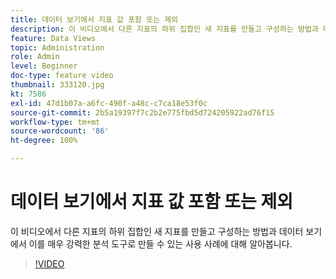 ```yaml
---
title: 데이터 보기에서 지표 값 포함 또는 제외
description: 이 비디오에서 다른 지표의 하위 집합인 새 지표를 만들고 구성하는 방법과 데이터 보기에서 이를 매우 강력한 분석 도구로 만들 수 있는 사용 사례에 대해 알아봅니다.
feature: Data Views
topic: Administration
role: Admin
level: Beginner
doc-type: feature video
thumbnail: 333120.jpg
kt: 7586
exl-id: 47d1b07a-a6fc-490f-a48c-c7ca18e53f0c
source-git-commit: 2b5a19397f7c2b2e775fbd5d724205922ad76f15
workflow-type: tm+mt
source-wordcount: '86'
ht-degree: 100%

---
```


# 데이터 보기에서 지표 값 포함 또는 제외

이 비디오에서 다른 지표의 하위 집합인 새 지표를 만들고 구성하는 방법과 데이터 보기에서 이를 매우 강력한 분석 도구로 만들 수 있는 사용 사례에 대해 알아봅니다.

>[!VIDEO](https://video.tv.adobe.com/v/333120/?quality=12&learn=on)
